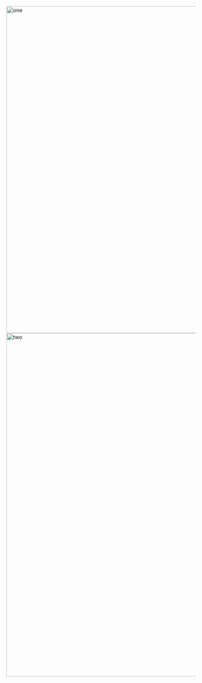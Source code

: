 <img width="870" alt="one" src="https://user-images.githubusercontent.com/49156359/142687491-3108aecc-de1c-4ed8-941a-74d804faaa29.png">
<img width="914" alt="two" src="https://user-images.githubusercontent.com/49156359/142687518-940adfae-9d11-4db6-a80d-091725c67ed4.png">
